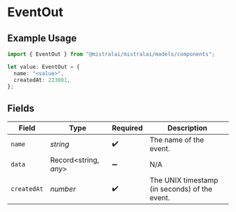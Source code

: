 # EventOut

## Example Usage

```typescript
import { EventOut } from "@mistralai/mistralai/models/components";

let value: EventOut = {
  name: "<value>",
  createdAt: 223081,
};
```

## Fields

| Field                                         | Type                                          | Required                                      | Description                                   |
| --------------------------------------------- | --------------------------------------------- | --------------------------------------------- | --------------------------------------------- |
| `name`                                        | *string*                                      | :heavy_check_mark:                            | The name of the event.                        |
| `data`                                        | Record<string, *any*>                         | :heavy_minus_sign:                            | N/A                                           |
| `createdAt`                                   | *number*                                      | :heavy_check_mark:                            | The UNIX timestamp (in seconds) of the event. |